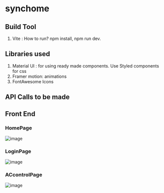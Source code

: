 # synchome
## Build Tool
1. Vite : How to run? npm install, npm run dev.
## Libraries used
1. Material UI : for using ready made components. Use Styled components for css
2. Framer motion: animations
3. FontAwesome Icons
## API Calls to be made
## Front End
### HomePage
![image](https://github.com/AshishGujral/Synchome/assets/84251487/f70964e5-1c3b-41a6-b579-2e04cc637282)
### LoginPage
![image](https://github.com/AshishGujral/Synchome/assets/84251487/936c6a9a-589d-4703-9cef-2b096ff4543a)
### ACcontrolPage
![image](https://github.com/AshishGujral/Synchome/assets/84251487/78f25ef4-3023-40aa-87bd-2a141653b4c4)

